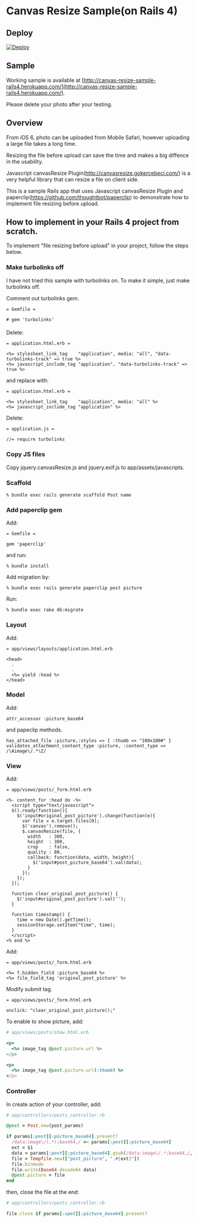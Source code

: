 # Canvas Resize Sample(on Rails 4)

## Deploy

[![Deploy](https://www.herokucdn.com/deploy/button.png)](https://heroku.com/deploy)

## Sample

Working sample is available at [http://canvas-resize-sample-rails4.herokuapp.com/](http://canvas-resize-sample-rails4.herokuapp.com/). 

Please delete your photo after your testing.

## Overview

From iOS 6, photo can be uploaded from Mobile Safari, however uploading a large file takes a long time.

Resizing the file before upload can save the time and makes a big diffence in the usability.

Javascript canvasResize Plugin(http://canvasresize.gokercebeci.com/) is a very helpful library that can resize a file on client side.

This is a sample Rails app that uses Javascript canvasResize Plugin and paperclip(https://github.com/thoughtbot/paperclip) to demonstrate how to implement file resizing before upload.

## How to implement in your Rails 4 project from scratch.

To implement "file resizing before upload" in your project, follow the steps below.

### Make turbolinks off

I have not tried this sample with turbolinks on. To make it simple, just make turbolinks off.


Comment out turbolinks gem.

```
= Gemfile =

# gem 'turbolinks'
```

#### 

Delete:

```
= application.html.erb =

<%= stylesheet_link_tag    "application", media: "all", "data-turbolinks-track" => true %>
<%= javascript_include_tag "application", "data-turbolinks-track" => true %>
```

and replace with:

```
= application.html.erb =

<%= stylesheet_link_tag    "application", media: "all" %>
<%= javascript_include_tag "application" %>
```

Delete:

```
= application.js =

//= require turbolinks
```

### Copy JS files

Copy jquery.canvasResize.js and jquery.exif.js to app/assets/javascripts.

### Scaffold

```
% bundle exec rails generate scaffold Post name
```

### Add paperclip gem

Add:

```
= Gemfile =

gem 'paperclip'
```

and run:

```
% bundle install
```

Add migration by:

```
% bundle exec rails generate paperclip post picture
```

Run:

```
% bundle exec rake db:migrate
```

### Layout

Add:

```
= app/views/layouts/application.html.erb

<head>
  .
  .
  <%= yield :head %>
</head>
```

### Model

Add:

```
attr_accessor :picture_base64
```

and papeclip methods.

```
has_attached_file :picture,:styles => { :thumb => "100x100#" }
validates_attachment_content_type :picture, :content_type => /\Aimage\/.*\Z/
```

### View

Add:

```
= app/views/posts/_form.html.erb

<%- content_for :head do -%>
  <script type="text/javascript">
  $().ready(function(){
    $('input#original_post_picture').change(function(e){
      var file = e.target.files[0];
      $('canvas').remove();
      $.canvasResize(file, {
        width   : 300,
        height  : 300,
        crop    : false,
        quality : 80,
        callback: function(data, width, height){
          $('input#post_picture_base64').val(data);
        }
      });
    });
  });

  function clear_original_post_picture() {
    $('input#original_post_picture').val('');
  }

  function timestamp() {
    time = new Date().getTime();
    sessionStorage.setItem("time", time);
  }
  </script>
<% end %>
```

Add:

```
= app/views/posts/_form.html.erb

<%= f.hidden_field :picture_base64 %>
<%= file_field_tag 'original_post_picture' %>
```

Modify submit tag.

```
= app/views/posts/_form.html.erb

onclick: "clear_original_post_picture();"
```

To enable to show picture, add:

```ruby
# app/views/posts/show.html.erb

<p>
  <%= image_tag @post.picture.url %>
</p>

<p>
  <%= image_tag @post.picture.url(:thumb) %>
</p>
```

### Controller

In create action of your controller, add:

```ruby
# app/controllers/posts_controller.rb

@post = Post.new(post_params)

if params[:post][:picture_base64].present?
  /data:image\/(.*);base64,/ =~ params[:post][:picture_base64]
  ext = $1
  data = params[:post][:picture_base64].gsub(/data:image\/.*;base64,/, '')
  file = Tempfile.new(["post_picture", ".#{ext}"])
  file.binmode
  file.write(Base64.decode64 data)
  @post.picture = file
end
```

then, close the file at the end:

```ruby
# app/controllers/posts_controller.rb

file.close if params[:spot][:picture_base64].present?
```

